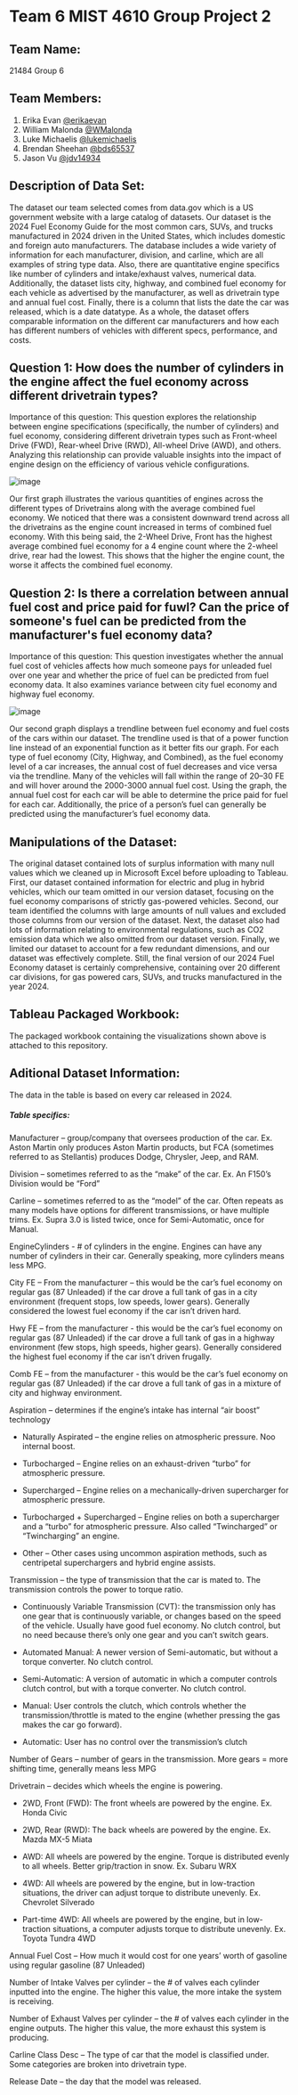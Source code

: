 # Team 6 MIST 4610 Group Project 2





## Team Name:
 21484 Group 6

## Team Members:
1. Erika Evan [@erikaevan](https://www.github.com/erikaevan)
2. William Malonda [@WMalonda](https://www.github.com/WMalonda)
3. Luke Michaelis [@lukemichaelis](https://www.github.com/lukemichaelis)
4. Brendan Sheehan [@bds65537](https://www.github.com/bds65537)
5. Jason Vu [@jdv14934](https://www.github.com/jdv14934)
   
## Description of Data Set:

The dataset our team selected comes from data.gov which is a US government website with a large catalog of datasets. Our dataset is the 2024 Fuel Economy Guide for the most common cars, SUVs, and trucks manufactured in 2024 driven in the United States, which includes domestic and foreign auto manufacturers. The database includes a wide variety of information for each manufacturer, division, and carline, which are all examples of string type data. Also, there are quantitative engine specifics like number of cylinders and intake/exhaust valves, numerical data. Additionally, the dataset lists city, highway, and combined fuel economy for each vehicle as advertised by the manufacturer, as well as drivetrain type and annual fuel cost. Finally, there is a column that lists the date the car was released, which is a date datatype. As a whole, the dataset offers comparable information on the different car manufacturers and how each has different numbers of vehicles with different specs, performance, and costs. 

## Question 1: How does the number of cylinders in the engine affect the fuel economy across different drivetrain types?

Importance of this question:
This question explores the relationship between engine specifications (specifically, the number of cylinders) and fuel economy, considering different drivetrain types such as Front-wheel Drive (FWD), Rear-wheel Drive (RWD), All-wheel Drive (AWD), and others. Analyzing this relationship can provide valuable insights into the impact of engine design on the efficiency of various vehicle configurations.

![image](https://github.com/erikaevan/MIST4610GroupProject2/assets/163041610/899981f4-4f73-4d8c-9a83-f79d89c707c2)

Our first graph illustrates the various quantities of engines across the different types of Drivetrains along with the average combined fuel economy. We noticed that there was a consistent downward trend across all the drivetrains as the engine count increased in terms of combined fuel economy. With this being said, the 2-Wheel Drive, Front has the highest average combined fuel economy  for a 4 engine count where the 2-wheel drive, rear had the lowest. This shows that the higher the engine count, the worse it affects the combined fuel economy.

## Question 2: Is there a correlation between annual fuel cost and price paid for fuwl? Can the price of someone's fuel can be predicted from the manufacturer's fuel economy data?

Importance of this question: 
This question investigates whether the annual fuel cost of vehicles affects how much someone pays for unleaded fuel over one year and whether the price of fuel can be predicted from fuel economy data. It also examines variance between city fuel economy and highway fuel economy.

![image](https://github.com/erikaevan/MIST4610GroupProject2/assets/163041610/02582677-bd72-4e78-9484-04a85ee5812b)

Our second graph displays a trendline between fuel economy and fuel costs of the cars within our dataset. The trendline used is that of a power function line instead of an exponential function as it better fits our graph. For each type of fuel economy (City, Highway, and Combined), as the fuel economy level of a car increases, the annual cost of fuel decreases and vice versa via the trendline. Many of the vehicles will fall within the range of 20–30 FE and will hover around the 2000-3000 annual fuel cost. Using the graph, the annual fuel cost for each car will be able to determine the price paid for fuel for each car. Additionally, the price of a person’s fuel can generally be predicted using the manufacturer’s fuel economy data.

## Manipulations of the Dataset:

The original dataset contained lots of surplus information with many null values which we cleaned up in Microsoft Excel before uploading to Tableau. First, our dataset contained information for electric and plug in hybrid vehicles, which our team omitted in our version dataset, focusing on the fuel economy comparisons of strictly gas-powered vehicles. Second, our team identified the columns with large amounts of null values and excluded those columns from our version of the dataset. Next, the dataset also had lots of information relating to environmental regulations, such as CO2 emission data which we also omitted from our dataset version. Finally, we limited our dataset to account for a few redundant dimensions, and our dataset was effectively complete. Still, the final version of our 2024 Fuel Economy dataset is certainly comprehensive, containing over 20 different car divisions, for gas powered cars, SUVs, and trucks manufactured in the year 2024. 

## Tableau Packaged Workbook:
The packaged workbook containing the visualizations shown above is attached to this repository.

## Aditional Dataset Information:
The data in the table is based on every car released in 2024. 

##### Table specifics:

Manufacturer – group/company that oversees production of the car. Ex. Aston Martin only produces Aston Martin products, but FCA (sometimes referred to as Stellantis) produces Dodge, Chrysler, Jeep, and RAM.

Division – sometimes referred to as the “make” of the car. Ex. An F150’s Division would be “Ford”

Carline – sometimes referred to as the “model” of the car. Often repeats as many models have options for different transmissions, or have multiple trims. Ex. Supra 3.0 is listed twice, once for Semi-Automatic, once for Manual.

EngineCylinders - # of cylinders in the engine. Engines can have any number of cylinders in their car. Generally speaking, more cylinders means less MPG.

City FE – From the manufacturer – this would be the car’s fuel economy on regular gas (87 Unleaded) if the car drove a full tank of gas in a city environment (frequent stops, low speeds, lower gears). Generally considered the lowest fuel economy if the car isn’t driven hard.

Hwy FE – from the manufacturer - this would be the car’s fuel economy on regular gas (87 Unleaded) if the car drove a full tank of gas in a highway environment (few stops, high speeds, higher gears). Generally considered the highest fuel economy if the car isn’t driven frugally.

Comb FE – from the manufacturer - this would be the car’s fuel economy on regular gas (87 Unleaded) if the car drove a full tank of gas in a mixture of city and highway environment.

Aspiration – determines if the engine’s intake has internal “air boost” technology

- Naturally Aspirated – the engine relies on atmospheric pressure. Noo internal boost.

- Turbocharged – Engine relies on an exhaust-driven “turbo” for atmospheric pressure.
     
- Supercharged – Engine relies on a mechanically-driven supercharger for atmospheric pressure.
  
- Turbocharged + Supercharged – Engine relies on both a supercharger and a “turbo” for atmospheric pressure. Also called “Twincharged” or “Twincharging” an engine.

- Other – Other cases using uncommon aspiration methods, such as centripetal superchargers and hybrid engine assists.

Transmission – the type of transmission that the car is mated to. The transmission controls the power to torque ratio.

- Continuously Variable Transmission (CVT): the transmission only has one gear that is continuously variable, or changes based on the speed of the vehicle. Usually have good fuel economy. No clutch control, but no need because there’s only one gear and you can’t switch gears.
  
- Automated Manual: A newer version of Semi-automatic, but without a torque converter. No clutch control.
  
- Semi-Automatic: A version of automatic in which a computer controls clutch control, but with a torque converter. No clutch control.
  
- Manual: User controls the clutch, which controls whether the transmission/throttle is mated to the engine (whether pressing the gas makes the car go forward).
  
- Automatic: User has no control over the transmission’s clutch
  
Number of Gears – number of gears in the transmission. More gears = more shifting time, generally means less MPG

Drivetrain – decides which wheels the engine is powering.

- 2WD, Front (FWD): The front wheels are powered by the engine. Ex. Honda Civic
  
- 2WD, Rear (RWD): The back wheels are powered by the engine. Ex. Mazda MX-5 Miata
  
- AWD: All wheels are powered by the engine. Torque is distributed evenly to all wheels. Better grip/traction in snow. Ex. Subaru WRX
  
- 4WD: All wheels are powered by the engine, but in low-traction situations, the driver can adjust torque to distribute unevenly. Ex. Chevrolet Silverado
  
- Part-time 4WD: All wheels are powered by the engine, but in low-traction situations, a computer adjusts torque to distribute unevenly. Ex. Toyota Tundra 4WD

Annual Fuel Cost – How much it would cost for one years’ worth of gasoline using regular gasoline (87 Unleaded)

Number of Intake Valves per cylinder – the # of valves each cylinder inputted into the engine. The higher this value, the more intake the system is receiving.

Number of Exhaust Valves per cylinder – the # of valves each cylinder in the engine outputs. The higher this value, the more exhaust this system is producing.

Carline Class Desc – The type of car that the model is classified under. Some categories are broken into drivetrain type.

Release Date – the day that the model was released.


